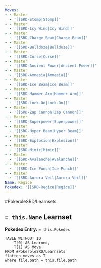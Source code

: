 ```yaml
---
Moves:
- - Master
  - '[[SRD-Stomp|Stomp]]'
- - Master
  - '[[SRD-Icy Wind|Icy Wind]]'
- - Master
  - '[[SRD-Charge Beam|Charge Beam]]'
- - Master
  - '[[SRD-Bulldoze|Bulldoze]]'
- - Master
  - '[[SRD-Curse|Curse]]'
- - Master
  - '[[SRD-Ancient Power|Ancient Power]]'
- - Master
  - '[[SRD-Amnesia|Amnesia]]'
- - Master
  - '[[SRD-Ice Beam|Ice Beam]]'
- - Master
  - '[[SRD-Hammer Arm|Hammer Arm]]'
- - Master
  - '[[SRD-Lock-On|Lock-On]]'
- - Master
  - '[[SRD-Zap Cannon|Zap Cannon]]'
- - Master
  - '[[SRD-Superpower|Superpower]]'
- - Master
  - '[[SRD-Hyper Beam|Hyper Beam]]'
- - Master
  - '[[SRD-Explosion|Explosion]]'
- - Master
  - '[[SRD-Mimic|Mimic]]'
- - Master
  - '[[SRD-Avalanche|Avalanche]]'
- - Master
  - '[[SRD-Ice Punch|Ice Punch]]'
- - Master
  - '[[SRD-Aurora Veil|Aurora Veil]]'
Name: Regice
Pokedex: '[[SRD-Regice|Regice]]'
---
```


#PokeroleSRD/Learnsets

## `= this.Name` Learnset

**Pokedex Entry:** `= this.Pokedex`

```dataview
TABLE WITHOUT ID
    T[0] AS Learned,
    T[1] AS Move
FROM #PokeroleSRD/Learnsets
flatten moves as T
where file.path = this.file.path
```
